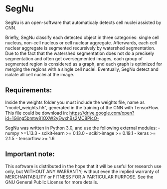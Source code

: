 # SegNu
SegNu is an open-software that automaticaly detects cell nuclei assisted by CNN.

Briefly, SegNu classify each detected object in three categories:  single cell nucleus, non-cell nucleus or cell nuclear aggregate. Afterwards, each cell nuclear aggregate is segmented recursively by watershed segmentation. Due to the fact that the watershed segmentation does not do a precisely segmentation and often get oversegmented images, each group of segmented region is considered as a graph, and each graph is optimized for merging the regions with a single cell nuclei. Eventually, SegNu detect and isolate all cell nuclei at the image.

## Requirements:
Inside the weights folder you must include the weights file, name as "model_weights.h5", generated in the training of the CNN with TensorFlow. This file could be download in:
https://drive.google.com/open?id=1Giing5bmtw81OXW2yEwxhBs2MC8PIcO-

SegNu was written in Python 3.0, and use the following external modules:
    - numpy >=1.13.3
    - scikit-learn >= 0.13.0
    - scikit-image >= 0.19.1
    - keras >= 2.1.5
    - tensorflow >= 1.6

## Important note:
This software is distributed in the hope that it will be useful for research use only, but WITHOUT ANY WARRANTY; without even the implied warranty of MERCHANTABILITY or FITNESS FOR A PARTICULAR PURPOSE. See the GNU General Public License for more details. 
